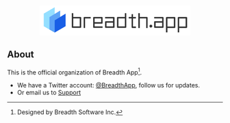 <p align="center">
  <a href="https://breadth.app" target="_blank" align="center" alt="Breadth App Logo">
    <img src="https://github.com/breadth-studio/.github/raw/master/logo/logo-domain.png" height="70">
  </a>
</p>

## About

This is the official organization of Breadth App[^info].

- We have a Twitter account: [@BreadthApp](https://twitter.com/breadthapp), follow us for updates.
- Or email us to [Support](mailto:support@breadth.app)


[^info]: Designed by Breadth Software Inc.

